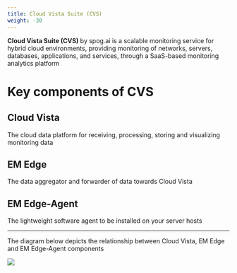 ```yaml
---
title: Cloud Vista Suite (CVS)
weight: -30
---
```

**Cloud Vista Suite (CVS)** by spog.ai is a scalable monitoring service for hybrid cloud environments, providing monitoring of networks, servers, databases, applications, and services, through a SaaS-based monitoring analytics platform

# Key components of CVS
## Cloud Vista

  The cloud data platform for receiving, processing, storing and visualizing monitoring data

## EM Edge

  The data aggregator and forwarder of data towards Cloud Vista

## EM Edge-Agent

  The lightweight software agent to be installed on your server hosts



---
The diagram below depicts the relationship between Cloud Vista, EM Edge and EM Edge-Agent components

  <img src='https://g.gravizo.com/svg?
   digraph G {
     CloudVista -> emedge1;
     CloudVista -> _;
     CloudVista -> __;
     CloudVista -> ___;
     CloudVista -> emedgeN;
     emedge1 -> emedge_agent_A;
     emedge1 -> emedge_agent_B;
     emedge1 -> emedge_agent_C;
     emedgeN -> emedge_agent_X;
     emedgeN -> emedge_agent_Y;
     emedgeN -> emedge_agent_Z;
   }
  '/>
